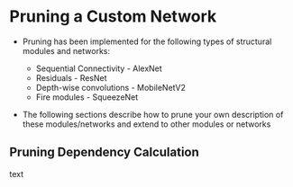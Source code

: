 # **Pruning a Custom Network** 
- Pruning has been implemented for the following types of structural modules and networks:
    * Sequential Connectivity - AlexNet
    * Residuals - ResNet
    * Depth-wise convolutions - MobileNetV2 
    * Fire modules - SqueezeNet

- The following sections describe how to prune your own description of these modules/networks and extend to other modules or networks

Pruning Dependency Calculation
-----------------------------
text
